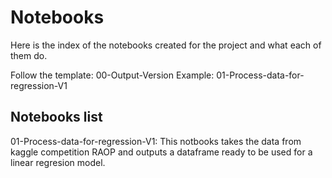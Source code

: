 # Notebooks

Here is the index of the notebooks created for the project and what each of them do.

Follow the template: 00-Output-Version
Example: 01-Process-data-for-regression-V1


## Notebooks list

01-Process-data-for-regression-V1: This notbooks takes the data from kaggle competition RAOP and outputs a dataframe ready to be used for a linear regresion model.